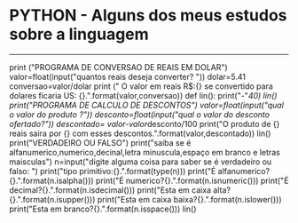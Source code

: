 # PYTHON - Alguns dos meus estudos sobre a linguagem
***
print ("PROGRAMA DE CONVERSAO DE REAIS EM DOLAR")
valor=float(input("quantos reais deseja converter? "))
dolar=5.41
conversao=valor/dolar
print (" O valor em reais R$:{} se convertido para dolares ficaria US: {}.".format(valor,conversao))
def lin():
    print("-"*40)
lin()
print("PROGRAMA DE CALCULO DE DESCONTOS")
valor=float(input("qual o valor do produto ?"))
desconto=float(input("qual o valor do desconto ofertado?"))
descontado= valor-valor*desconto/100
print("O produto de {} reais saira por {} com esses descontos.".format(valor,descontado))
lin()
print("VERDADEIRO OU FALSO")
print("saiba se é alfanumerico,numerico,decinal,letra minuscula,espaço em branco e letras maisculas")
n=input("digite alguma coisa para saber se é verdadeiro ou falso: ")
print("tipo primitivo:{}.".format(type(n)))
print("É alfanumerico?{}.".format(n.isalpha()))
print("É numerico?{}.".format(n.isnumeric()))
print("É decimal?{}.".format(n.isdecimal()))
print("Esta em caixa alta?{}.".format(n.isupper()))
print("Esta em caixa baixa?{}.".format(n.islower()))
print("Esta em branco?{}.".format(n.isspace()))
lin()
